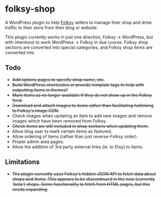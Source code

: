 folksy-shop
===========

A WordPress plugin to help [Folksy](http://folksy.com/) sellers to manage their shop and drive traffic to their store from their blog or website.

This plugin currently works in just one direction, Folksy -> WordPress, but with intentions to work WordPress -> Folksy in due course. Folksy shop sections are converted into special categories, and Folksy shop items are converted into 

Todo
----
- ~~Add options pages to specify shop name, etc.~~
- ~~Build WordPress shortcodes or provide template tags to help with outputting items in themes?~~
- ~~Mark items as no longer available if they do not show up in the Folksy feed.~~
- ~~Download and attach images to items rather than facilitating hotlinking to Folksy's image CDN.~~
- Check images when updating an item to add new images and remove images which have been removed from Folksy.
- ~~Check items are still included in shop sections when updating them.~~
- Allow blog user to mark certain items as featured.
- Allow ordering of items (rather than just reverse-Folksy order).
- Proper admin area pages.
- Allow the addition of 3rd party external links (ie. to Etsy) to items.

Limitations
-----------
- ~~Ths plugin currently uses Folksy's hidden JSON API to fetch data about shops and items. This appears to be discontinued in the new (currently 'beta') shops. Some functionality to fetch from HTML pages, but this needs expanding.~~
